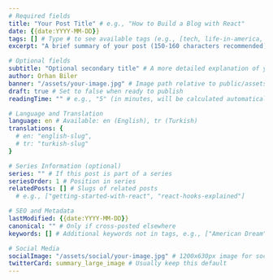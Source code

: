 ```yaml
---
# Required fields
title: "Your Post Title" # e.g., "How to Build a Blog with React"
date: {{date:YYYY-MM-DD}}
tags: [] # Type # to see available tags (e.g., [tech, life-in-america, cultural-differences])
excerpt: "A brief summary of your post (150-160 characters recommended)" # This appears in blog list and social shares

# Optional fields
subtitle: "Optional secondary title" # A more detailed explanation of your title
author: Orhan Biler
banner: "/assets/your-image.jpg" # Image path relative to public/assets
draft: true # Set to false when ready to publish
readingTime: "" # e.g., "5" (in minutes, will be calculated automatically if left empty)

# Language and Translation
language: en # Available: en (English), tr (Turkish)
translations: {
  # en: "english-slug",
  # tr: "turkish-slug"
}

# Series Information (optional)
series: "" # If this post is part of a series
seriesOrder: 1 # Position in series
relatedPosts: [] # Slugs of related posts
  # e.g., ["getting-started-with-react", "react-hooks-explained"]

# SEO and Metadata
lastModified: {{date:YYYY-MM-DD}}
canonical: "" # Only if cross-posted elsewhere
keywords: [] # Additional keywords not in tags, e.g., ["American Dream", "Software Career"]

# Social Media
socialImage: "/assets/social/your-image.jpg" # 1200x630px image for social sharing
twitterCard: summary_large_image # Usually keep this default
---
```


